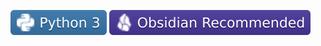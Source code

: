 

![Python Badge](https://raw.githubusercontent.com/kylecurtis/python-notebook/1017b909c927966a0bba2616a9f586e3787ab2f7/00-assets/python3-badge.svg) ![Obsidian Badge](https://raw.githubusercontent.com/kylecurtis/python-notebook/1017b909c927966a0bba2616a9f586e3787ab2f7/00-assets/obsidian-badge.svg)

